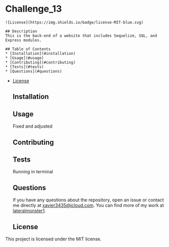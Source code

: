 # Challenge_13
    ![License](https://img.shields.io/badge/license-MIT-blue.svg)
  
    ## Description
    This is the back-end of a website that includes Sequelize, SQL, and Express modules.
  
    ## Table of Contents
    * [Installation](#installation)
    * [Usage](#usage)
    * [Contributing](#contributing)
    * [Tests](#tests)
    * [Questions](#questions)
    
* [License](#license)

  
    ## Installation
    
  
    ## Usage
    Fixed and adjusted
  
    ## Contributing
    
  
    ## Tests
    Running in terminal
  
    ## Questions
    If you have any questions about the repository, open an issue or contact me directly at xavier3435@icloud.com. You can find more of my work at [lateralmonster1](https://github.com/lateralmonster1).
  
    ## License

This project is licensed under the MIT license.
    